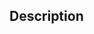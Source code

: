 <!-- Use a descriptive title, prefix it with [FIX], [FEATURE] or [ENHANCEMENT] if applicable (use only one) -->

## Description 
<!-- Write a detailed description of your changes/additions here -->
<!-- If your PR resolves an issue, please state "Resolves #(issue number)" to help maintainers process it faster -->
<!-- If you think your PR will cause breaking changes, require changes in the documentation etc, please be so kind as to explain what, where and how -->
<!-- Please make sure to read and follow the [Contribution guidelines](https://github.com/30-seconds/30-seconds-of-csharp/blob/master/CONTRIBUTING.md), failing to do so will result in your PR getting closed -->

